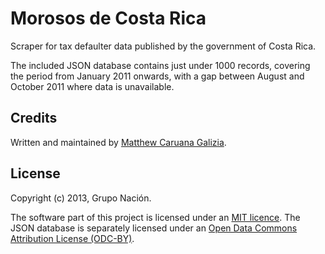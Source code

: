 # Morosos de Costa Rica #

Scraper for tax defaulter data published by the government of Costa Rica.

The included JSON database contains just under 1000 records, covering the period from January 2011 onwards, with a gap between August and October 2011 where data is unavailable.

## Credits ##

Written and maintained by [Matthew Caruana Galizia](https://twitter.com/mcaruanagalizia).

## License ##

Copyright (c) 2013, Grupo Nación.

The software part of this project is licensed under an [MIT licence](http://mattcg.mit-license.org/). The JSON database is separately licensed under an [Open Data Commons Attribution License (ODC-BY)](http://opendatacommons.org/licenses/by/1.0/).
